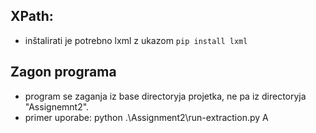 ## XPath:
- inštalirati je potrebno lxml z ukazom `pip install lxml`

## Zagon programa
- program se zaganja iz base directoryja projetka, ne pa iz directoryja "Assignemnt2".
- primer uporabe: python .\Assignment2\run-extraction.py A
